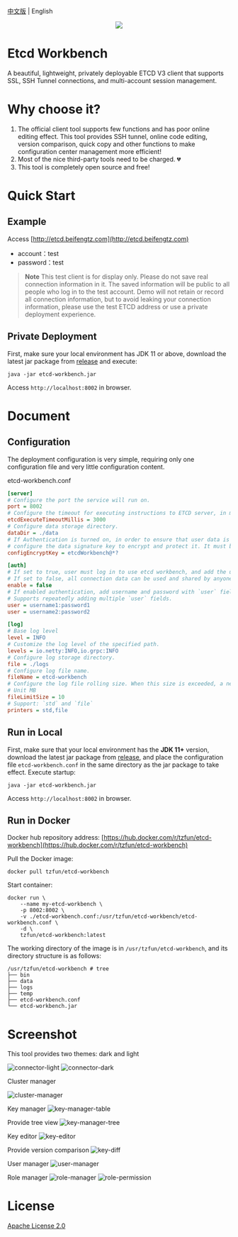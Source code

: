 [中文版](./README_ZH.md) | English

<div align=center>
<img src=web/src/design/logo.png/>
</div>

# Etcd Workbench

A beautiful, lightweight, privately deployable ETCD V3 client that supports SSL, SSH Tunnel connections, and multi-account session management.

# Why choose it?

1. The official client tool supports few functions and has poor online editing effect. This tool provides SSH tunnel, online code editing, version comparison, quick copy and other functions to make configuration center management more efficient!
2. Most of the nice third-party tools need to be charged. 💔
3. This tool is completely open source and free!

# Quick Start

## Example

Access [http://etcd.beifengtz.com](http://etcd.beifengtz.com)

* account：test
* password：test

> **Note** This test client is for display only. Please do not save real connection information in it. The saved information will be public to all people who log in to the test account.
> Demo will not retain or record all connection information, but to avoid leaking your connection information, please use the test ETCD address or use a private deployment experience.

## Private Deployment

First, make sure your local environment has JDK 11 or above, download the latest jar package from [release](https://github.com/tzfun/etcd-workbench/releases) and execute:

```shell
java -jar etcd-workbench.jar
```

Access `http://localhost:8002` in browser.

# Document

## Configuration

The deployment configuration is very simple, requiring only one configuration file and very little configuration content.

etcd-workbench.conf
```ini
[server]
# Configure the port the service will run on.
port = 8002
# Configure the timeout for executing instructions to ETCD server, in milliseconds.
etcdExecuteTimeoutMillis = 3000
# Configure data storage directory.
dataDir = ./data
# If Authentication is turned on, in order to ensure that user data is not easily cracked,
# configure the data signature key to encrypt and protect it. It must be 16 characters.
configEncryptKey = etcdWorkbench@*?

[auth]
# If set to true, user must log in to use etcd workbench, and add the user field to configure the user.
# If set to false, all connection data can be used and shared by anyone!!!
enable = false
# If enabled authentication, add username and password with `user` field.
# Supports repeatedly adding multiple `user` fields.
user = username1:password1
user = username2:password2

[log]
# Base log level
level = INFO
# Customize the log level of the specified path.
levels = io.netty:INFO,io.grpc:INFO
# Configure log storage directory.
file = ./logs
# Configure log file name.
fileName = etcd-workbench
# Configure the log file rolling size. When this size is exceeded, a new file will be created to store the log.
# Unit MB
fileLimitSize = 10
# Support: `std` and `file`
printers = std,file
```

## Run in Local

First, make sure that your local environment has the **JDK 11+** version, download the latest jar package from [release](https://github.com/tzfun/etcd-workbench/releases), and place the configuration file `etcd-workbench.conf` in the same directory as the jar package to take effect. Execute startup:

```shell
java -jar etcd-workbench.jar
```

Access `http://localhost:8002` in browser.

## Run in Docker

Docker hub repository address: [https://hub.docker.com/r/tzfun/etcd-workbench](https://hub.docker.com/r/tzfun/etcd-workbench)

Pull the Docker image:

```shell
docker pull tzfun/etcd-workbench
```

Start container:

```shell
docker run \
    --name my-etcd-workbench \
    -p 8002:8002 \
    -v ./etcd-workbench.conf:/usr/tzfun/etcd-workbench/etcd-workbench.conf \
    -d \
    tzfun/etcd-workbench:latest
```

The working directory of the image is in `/usr/tzfun/etcd-workbench`, and its directory structure is as follows:

```
/usr/tzfun/etcd-workbench # tree
├── bin
├── data
├── logs
├── temp
├── etcd-workbench.conf
└── etcd-workbench.jar
```

# Screenshot

This tool provides two themes: dark and light

![connector-light](screenshot/connector-light.jpg)
![connector-dark](screenshot/connector.jpg)

Cluster manager

![cluster-manager](screenshot/cluster-manager.jpg)

Key manager
![key-manager-table](screenshot/key-manager-table.jpg)

Provide tree view
![key-manager-tree](screenshot/key-manager-tree.jpg)

Key editor
![key-editor](screenshot/key-editor.jpg)

Provide version comparison
![key-diff](screenshot/key-diff.jpg)

User manager
![user-manager](screenshot/user-manager.jpg)

Role manager
![role-manager](screenshot/role-manager.jpg)
![role-permission](screenshot/role-permission.jpg)

# License

[Apache License 2.0](LICENSE)